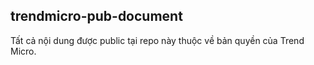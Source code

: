 ## trendmicro-pub-document
Tất cả nội dung được public tại repo này thuộc về bản quyền của Trend Micro.